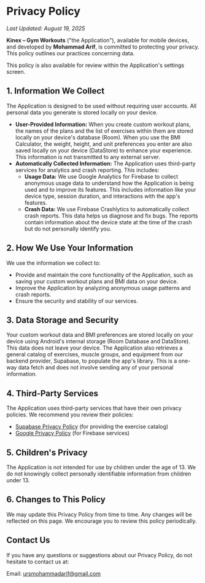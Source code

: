 # Privacy Policy

*Last Updated: August 19, 2025*

**Kinex – Gym Workouts** ("the Application"), available for mobile devices, and developed by **Mohammad Arif**, is committed to protecting your privacy. This policy outlines our practices concerning data.

This policy is also available for review within the Application's settings screen.

## **1\. Information We Collect**

The Application is designed to be used without requiring user accounts. All personal data you generate is stored locally on your device.

* **User-Provided Information:** When you create custom workout plans, the names of the plans and the list of exercises within them are stored locally on your device's database (Room). When you use the BMI Calculator, the weight, height, and unit preferences you enter are also saved locally on your device (DataStore) to enhance your experience. This information is not transmitted to any external server.
* **Automatically Collected Information:** The Application uses third-party services for analytics and crash reporting. This includes:
    * **Usage Data:** We use Google Analytics for Firebase to collect anonymous usage data to understand how the Application is being used and to improve its features. This includes information like your device type, session duration, and interactions with the app's features.
    * **Crash Data:** We use Firebase Crashlytics to automatically collect crash reports. This data helps us diagnose and fix bugs. The reports contain information about the device state at the time of the crash but do not personally identify you.

## **2\. How We Use Your Information**

We use the information we collect to:

* Provide and maintain the core functionality of the Application, such as saving your custom workout plans and BMI data on your device.
* Improve the Application by analyzing anonymous usage patterns and crash reports.
* Ensure the security and stability of our services.

## **3\. Data Storage and Security**

Your custom workout data and BMI preferences are stored locally on your device using Android's internal storage (Room Database and DataStore). This data does not leave your device. The Application also retrieves a general catalog of exercises, muscle groups, and equipment from our backend provider, Supabase, to populate the app's library. This is a one-way data fetch and does not involve sending any of your personal information.

## **4\. Third-Party Services**

The Application uses third-party services that have their own privacy policies. We recommend you review their policies:

* [Supabase Privacy Policy](https://supabase.com/privacy) (for providing the exercise catalog)
* [Google Privacy Policy](https://policies.google.com/privacy) (for Firebase services)

## **5\. Children's Privacy**

The Application is not intended for use by children under the age of 13\. We do not knowingly collect personally identifiable information from children under 13\.

## **6\. Changes to This Policy**

We may update this Privacy Policy from time to time. Any changes will be reflected on this page. We encourage you to review this policy periodically.

## **Contact Us**

If you have any questions or suggestions about our Privacy Policy, do not hesitate to contact us at:

Email: [ursmohammadarif@gmail.com](mailto:ursmohammadarif@gmail.com)